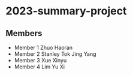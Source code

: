 # 2023-summary-project

## Members

- Member 1 Zhuo Haoran
- Member 2 Stanley Tok Jing Yang
- Member 3 Xue Xinyu
- Member 4 Lim Yu Xi

<Description of your project>
